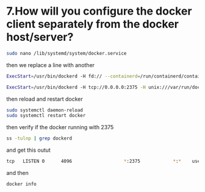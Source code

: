# 7.How will you configure the docker client separately from the docker host/server?
```sh
sudo nano /lib/systemd/system/docker.service
```
then we replace a line with another
```sh
ExecStart=/usr/bin/dockerd -H fd:// --containerd=/run/containerd/containerd.sock #REPLACE WITH THIS LINE 
```
```sh
ExecStart=/usr/bin/dockerd -H tcp://0.0.0.0:2375 -H unix:///var/run/docker.sock --containerd=/run/containerd/containerd.sock
```
then reload and restart docker
```sh
sudo systemctl daemon-reload
sudo systemctl restart docker
```
then verify if the docker running with 2375
```sh
ss -tulnp | grep dockerd
```
and get this outut
```sh
tcp   LISTEN 0      4096                   *:2375            *:*    users:(("dockerd",pid=12687,fd=4))
```
and then
```sh
docker info
